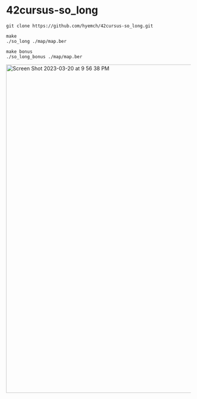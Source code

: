 # 42cursus-so_long

```
git clone https://github.com/hyemch/42cursus-so_long.git
```
```
make
./so_long ./map/map.ber
```
```
make bonus
./so_long_bonus ./map/map.ber
```
<img width="894" alt="Screen Shot 2023-03-20 at 9 56 38 PM" src="https://user-images.githubusercontent.com/102580205/226345304-3b04e329-fe31-40f3-a169-257333390d58.png">
